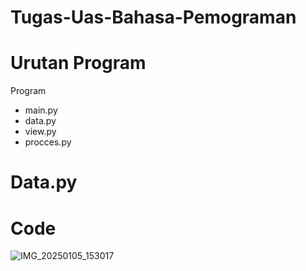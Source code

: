 # Tugas-Uas-Bahasa-Pemograman

# Urutan Program
 Program
 - main.py
 - data.py
 - view.py
 - procces.py

# Data.py
# Code


![IMG_20250105_153017](https://github.com/user-attachments/assets/90b8092f-314f-437d-9fe9-78ac81e58610)

